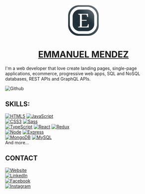 <p align="center"><a href="https://emmanuelmendez.netlify.app/" target="_blank" rel="noopener noreferrer"><img width="100" src="https://raw.githubusercontent.com/emmanelos/emmanuel-mendez/710e1fec6c568315471ff7f61ef56dd508a5c18e/src/svg/logo.svg" alt="Vue logo"></a></p>

<h1 align="center"><a href="https://emmanuelmendez.netlify.app/" target="_blank" rel="noopener noreferrer">EMMANUEL MENDEZ</a></h1>

I'm a web developer that love create landing pages, single-page applications, ecommerce, progressive web apps, SQL and NoSQL databases, REST APIs and GraphQL APIs.

![Github](https://github-readme-stats.vercel.app/api?username=emmanelos&custom_title=Emmanuel%20Mendez's%20Github%20Stats&show_icons=true&title_color=283e4a&icon_color=283e4a&include_all_commits=true)

## SKILLS:

[![HTML5](https://img.shields.io/badge/HTML5-E34F26?style=for-the-badge&logo=html5&logoColor=black&labelColor=white)]()
[![JavaScript](https://img.shields.io/badge/JavaScript-F7DF1E?style=for-the-badge&logo=javascript&logoColor=black&labelColor=white)]()
</br>
[![CSS3](https://img.shields.io/badge/CSS3-1572B6?style=for-the-badge&logo=css3&logoColor=black&labelColor=white)]()
[![Sass](https://img.shields.io/badge/Sass-CC6699?style=for-the-badge&logo=sass&logoColor=black&labelColor=white)]()
</br>
[![TypeScript](https://img.shields.io/badge/TypeScript-007ACC?style=for-the-badge&logo=typescript&logoColor=black&labelColor=white)]()
[![React](https://img.shields.io/badge/React-20232A?style=for-the-badge&logo=react&logoColor=61DAFB)]()
[![Redux](https://img.shields.io/badge/Redux-593D88?style=for-the-badge&logo=redux&logoColor=black)]()
</br>
[![Node](https://img.shields.io/badge/Node.JS-339933?style=for-the-badge&logo=node.js&logoColor=black&labelColor=white)]()
[![Express](https://img.shields.io/badge/Express.js-404D59?style=for-the-badge)]()
</br>
[![MongoDB](https://img.shields.io/badge/MongoDB-47A248?style=for-the-badge&logo=mongodb&logoColor=black&labelColor=white)]()
[![MySQL](https://img.shields.io/badge/MySQL-4479A1?style=for-the-badge&logo=mysql&logoColor=black&labelColor=white)]()
</br>
And more...

## CONTACT
[![Website](https://img.shields.io/badge/Website-emmanuelmendez.netlify.app-283e4a?style=for-the-badge&logo=dev.to&logoColor=black&labelColor=white)](https://emmanuelmendez.netlify.app/)
</br>
[![LinkedIn](https://img.shields.io/badge/LinkedIn-Emmanuel_Mendez-0077B5?style=for-the-badge&logo=linkedin&logoColor=black&labelColor=white)](https://www.linkedin.com/in/emmanelos/)
</br>
[![Facebook](https://img.shields.io/badge/Facebook-@emmanelos-1877F2?style=for-the-badge&logo=facebook&logoColor=black&labelColor=white)](https://facebook.com/emmanelos)
</br>
[![Instagram](https://img.shields.io/badge/Instagram-@emmanelos-E4405F?style=for-the-badge&logo=instagram&logoColor=black&labelColor=white)](https://instagram.com/emmanelos)
